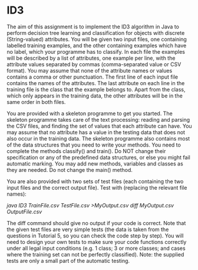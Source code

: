 # ID3

The aim of this assignment is to implement the ID3 algorithm in Java to perform decision tree learning
and classification for objects with discrete (String-valued) attributes. You will be given two input files,
one containing labelled training examples, and the other containing examples which have no label,
which your programme has to classify. In each file the examples will be described by a list of attributes,
one example per line, with the attribute values separated by commas (comma-separated value or CSV
format). You may assume that none of the attribute names or values contains a comma or other
punctuation. The first line of each input file contains the names of the attributes. The last attribute
on each line in the training file is the class that the example belongs to. Apart from the class, which
only appears in the training data, the other attributes will be in the same order in both files.

You are provided with a skeleton programme to get you started. The skeleton programme takes care
of the text processing: reading and parsing the CSV files, and finding the set of values that each
attribute can have. You may assume that no attribute has a value in the testing data that does not
also occur in the training data. The skeleton programme also contains most of the data structures
that you need to write your methods. You need to complete the methods classify() and train().
Do NOT change their specification or any of the predefined data structures, or else you might fail
automatic marking. You may add new methods, variables and classes as they are needed. Do not
change the main() method.

You are also provided with two sets of test files (each containing the two input files and the correct
output file). Test with (replacing the relevant file names):

*java ID3 TrainFile.csv TestFile.csv >MyOutput.csv
diff MyOutput.csv OutputFile.csv*

The diff command should give no output if your code is correct. Note that the given test files are
very simple tests (the data is taken from the questions in Tutorial 5, so you can check the code step
by step). You will need to design your own tests to make sure your code functions correctly under
all legal input conditions (e.g. 1 class; 3 or more classes; and cases where the training set can not be
perfectly classified). Note: the supplied tests are only a small part of the automatic testing.
